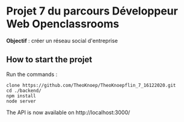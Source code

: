 # Projet 7 du parcours Développeur Web Openclassrooms

**Objectif** : créer un réseau social d'entreprise 

## How to start the projet 

Run the commands : 

```
clone https://github.com/TheoKnoep/TheoKnoepflin_7_16122020.git 
cd ./backend/
npm install
node server
```

The API is now available on http://localhost:3000/